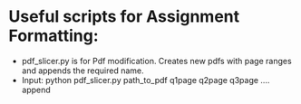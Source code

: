 # Useful scripts for Assignment Formatting:
- pdf_slicer.py is for Pdf modification. Creates new pdfs with page ranges and appends the required name. 
- Input: python pdf_slicer.py path_to_pdf q1page q2page q3page .... append